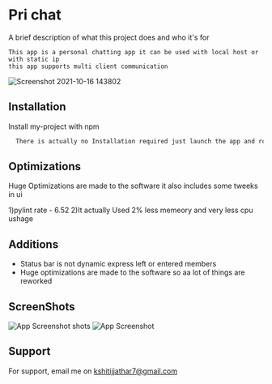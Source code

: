 
# Pri chat

A brief description of what this project does and who it's for

    This app is a personal chatting app it can be used with local host or with static ip 
    this app supports multi client communication
    
![Screenshot 2021-10-16 143802](https://user-images.githubusercontent.com/65331304/137584317-0f930c1b-4385-4f1e-95f2-8c34f2ccdec3.jpg)

## Installation

Install my-project with npm

```bash
  There is actually no Installation required just launch the app and rock
```

## Optimizations

Huge Optimizations are made to the software it also includes some tweeks in ui 

1)pylint rate - 6.52
2)It actually Used 2% less memeory and very less cpu ushage
## Additions

- Status bar is not dynamic express left or entered members
- Huge optimizations are made to the software so aa lot of things are reworked




## ScreenShots
![App Screenshot](https://user-images.githubusercontent.com/65331304/137584349-fa129fcc-f10d-484a-a3fe-edb01bee0a05.jpg)
shots
![App Screenshot](https://user-images.githubusercontent.com/65331304/137584357-65e07111-162d-4092-b69c-9956d5dddd1f.jpg)


## Support

For support, email me on kshitijjathar7@gmail.com

  
